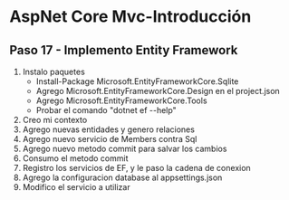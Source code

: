 # AspNet Core Mvc-Introducción

## Paso 17 - Implemento Entity Framework

1. Instalo paquetes
    * Install-Package Microsoft.EntityFrameworkCore.Sqlite
    * Agrego Microsoft.EntityFrameworkCore.Design en el project.json
    * Agrego Microsoft.EntityFrameworkCore.Tools
    * Probar el comando "dotnet ef --help"
2. Creo mi contexto
3. Agrego nuevas entidades y genero relaciones
4. Agrego nuevo servicio de Members contra Sql
5. Agrego nuevo metodo commit para salvar los cambios
6. Consumo el metodo commit
7. Registro los servicios de EF, y le paso la cadena de conexion
8. Agrego la configuracion database al appsettings.json
9. Modifico el servicio a utilizar

